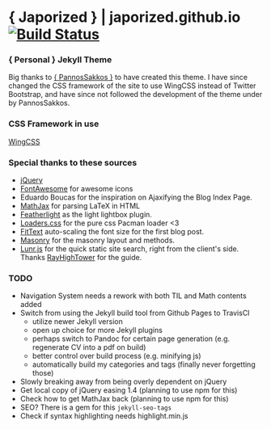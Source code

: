 # { Japorized } | japorized.github.io [![Build Status](https://travis-ci.org/japorized/japorized.github.io.svg?branch=src)](https://travis-ci.org/japorized/japorized.github.io)
### { Personal } Jekyll Theme

Big thanks to [{ PannosSakkos }](https://github.com/PanosSakkos/personal-jekyll-theme) to have created this theme.
I have since changed the CSS framework of the site to use WingCSS instead of Twitter Bootstrap, and have since not followed the development of the theme under by PannosSakkos.

### CSS Framework in use
[WingCSS](https://github.com/KingPixil/wing)

### Special thanks to these sources
* [jQuery](http://jquery.com)
* [FontAwesome](http://fontawesome.io) for awesome icons
* Eduardo Boucas for the inspiration on Ajaxifying the Blog Index Page.
* [MathJax](https://www.mathjax.org/) for parsing LaTeX in HTML
* [Featherlight](http://noelboss.github.io/featherlight/) as the light lightbox plugin.
* [Loaders.css](https://connoratherton.com/loaders) for the pure css Pacman loader <3
* [FitText](https://github.com/davatron5000/FitText.js) auto-scaling the font size for the first blog post.
* [Masonry](https://masonry.desandro.com) for the masonry layout and methods.
* [Lunr.js](https://lunrjs.com) for the quick static site search, right from the client's side. Thanks [RayHighTower](http://rayhightower.com/blog/2016/01/04/how-to-make-lunrjs-jekyll-work-together/) for the guide.


### TODO
* Navigation System needs a rework with both TIL and Math contents added
* Switch from using the Jekyll build tool from Github Pages to TravisCI
  * utilize newer Jekyll version
  * open up choice for more Jekyll plugins
  * perhaps switch to Pandoc for certain page generation (e.g. regenerate CV into a pdf on build)
  * better control over build process (e.g. minifying js)
  * automatically build my categories and tags (finally never forgetting those)
* Slowly breaking away from being overly dependent on jQuery
* Get local copy of jQuery easing 1.4 (planning to use npm for this)
* Check how to get MathJax back (planning to use npm for this)
* SEO? There is a gem for this `jekyll-seo-tags`
* Check if syntax highlighting needs highlight.min.js
